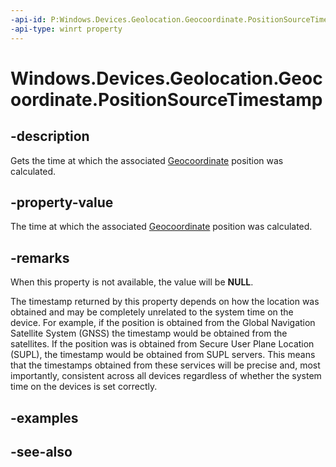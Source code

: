 ----api-id: P:Windows.Devices.Geolocation.Geocoordinate.PositionSourceTimestamp
-api-type: winrt property
---<!-- Property syntaxpublic Windows.Foundation.IReference<Windows.Foundation.DateTime> PositionSourceTimestamp { get; }--># Windows.Devices.Geolocation.Geocoordinate.PositionSourceTimestamp## -descriptionGets the time at which the associated [Geocoordinate](geocoordinate.md) position was calculated.## -property-valueThe time at which the associated [Geocoordinate](geocoordinate.md) position was calculated.## -remarksWhen this property is not available, the value will be **NULL**.The timestamp returned by this property depends on how the location was obtained and may be completely unrelated to the system time on the device. For example, if the position is obtained from the Global Navigation Satellite System (GNSS) the timestamp would be obtained from the satellites. If the position was is obtained from Secure User Plane Location (SUPL), the timestamp would be obtained from SUPL servers. This means that the timestamps obtained from these services will be precise and, most importantly, consistent across all devices regardless of whether the system time on the devices is set correctly.## -examples## -see-also